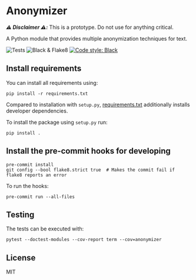 # Anonymizer

_**⚠️ Disclaimer ⚠️:**_ This is a prototype. Do not use for anything critical.

A Python module that provides multiple anonymization techniques for text.

![Tests](https://github.com/openredact/anonymizer/workflows/Tests/badge.svg?branch=master)
![Black & Flake8](https://github.com/openredact/anonymizer/workflows/Black%20&%20Flake8/badge.svg?branch=master)
[![Code style: Black](https://img.shields.io/badge/code%20style-black-000000.svg?style=flat-square)](https://github.com/ambv/black)

## Install requirements

You can install all requirements using:

```
pip install -r requirements.txt
```

Compared to installation with `setup.py`, [requirements.txt](requirements.txt) additionally installs developer dependencies.

To install the package using `setup.py` run:

```
pip install .
```

## Install the pre-commit hooks for developing

```
pre-commit install
git config --bool flake8.strict true  # Makes the commit fail if flake8 reports an error
```

To run the hooks:
```
pre-commit run --all-files
```

## Testing

The tests can be executed with:
```
pytest --doctest-modules --cov-report term --cov=anonymizer
```

## License

MIT
